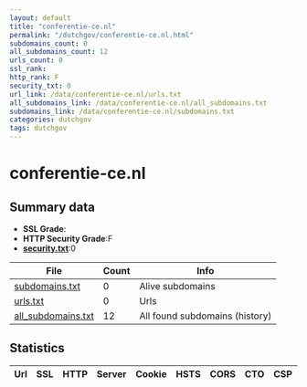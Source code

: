 ```yaml
---
layout: default
title: "conferentie-ce.nl"
permalink: "/dutchgov/conferentie-ce.nl.html"
subdomains_count: 0
all_subdomains_count: 12
urls_count: 0
ssl_rank: 
http_rank: F
security_txt: 0
url_link: /data/conferentie-ce.nl/urls.txt
all_subdomains_link: /data/conferentie-ce.nl/all_subdomains.txt
subdomains_link: /data/conferentie-ce.nl/subdomains.txt
categories: dutchgov
tags: dutchgov
---
```



# conferentie-ce.nl
## Summary data


 - **SSL Grade**:
 - **HTTP Security Grade**:F
 - **[security.txt](https://www.digitaleoverheid.nl/nieuws/standaard-security-txt-nu-verplicht-voor-overheid/)**:0


| File       | Count | Info |
|------------|-------|------|
|[subdomains.txt](/DutchGovScope/data/conferentie-ce.nl/subdomains.txt)|0|Alive subdomains|
|[urls.txt](/DutchGovScope/data/conferentie-ce.nl/urls.txt)|0|Urls|
|[all_subdomains.txt](/DutchGovScope/data/conferentie-ce.nl/all_subdomains.txt)|12|All found subdomains (history)|


## Statistics


| Url | SSL | HTTP | Server | Cookie | HSTS | CORS | CTO | CSP | XFO | XXP | RP |FP| Tech |Title |
|--------|-------|-------|------|------|------|------|------|------|------|------|------|------|------|------|

